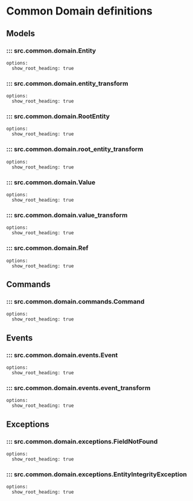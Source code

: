 # Common Domain definitions

## Models

### ::: src.common.domain.Entity
    options:
      show_root_heading: true
### ::: src.common.domain.entity_transform
    options:
      show_root_heading: true
### ::: src.common.domain.RootEntity
    options:
      show_root_heading: true
### ::: src.common.domain.root_entity_transform
    options:
      show_root_heading: true
### ::: src.common.domain.Value
    options:
      show_root_heading: true
### ::: src.common.domain.value_transform
    options:
      show_root_heading: true
### ::: src.common.domain.Ref
    options:
      show_root_heading: true

## Commands

### ::: src.common.domain.commands.Command
    options:
      show_root_heading: true

## Events

### ::: src.common.domain.events.Event
    options:
      show_root_heading: true
### ::: src.common.domain.events.event_transform
    options:
      show_root_heading: true

## Exceptions

### ::: src.common.domain.exceptions.FieldNotFound
    options:
      show_root_heading: true
### ::: src.common.domain.exceptions.EntityIntegrityException
    options:
      show_root_heading: true